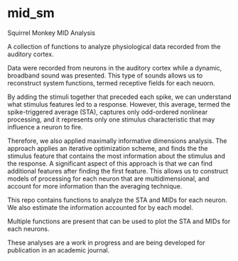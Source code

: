 # mid_sm
Squirrel Monkey MID Analysis

A collection of functions to analyze physiological data recorded from the auditory cortex.

Data were recorded from neurons in the auditory cortex while a dynamic, broadband sound was presented. 
This type of sounds allows us to reconstruct system functions, termed receptive fields for each neuorn.

By adding the stimuli together that preceded each spike, we can understand what stimulus features led to a response.
However, this average, termed the spike-triggered average (STA), captures only odd-ordered nonlinear processing, and it represents only one stimulus characteristic
that may influence a neuron to fire.

Therefore, we also applied maximally informative dimensions analysis. The approach applies an iterative optimization scheme,
and finds the the stimulus feature that contains the most information about the stimulus and the response. A significant aspect of this
approach is that we can find additional features after finding the first feature. This allows us to construct models of processing
for each neuron that are multidimensional, and account for more information than the averaging technique.

This repo contains functions to analyze the STA and MIDs for each neuron. We also estimate the information accounted for by each model.

Multiple functions are present that can be used to plot the STA and MIDs for each neurons.

These analyses are a work in progress and are being developed for publication in an academic journal.

